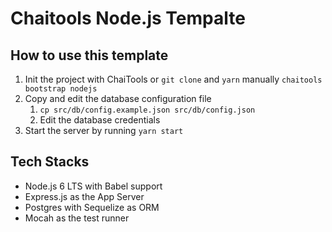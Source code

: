 # Chaitools Node.js Tempalte

## How to use this template

1. Init the project with ChaiTools or `git clone` and `yarn` manually
    `chaitools bootstrap nodejs`
2. Copy and edit the database configuration file
    1. `cp src/db/config.example.json src/db/config.json`
    2. Edit the database credentials
3. Start the server by running `yarn start`

## Tech Stacks

* Node.js 6 LTS with Babel support
* Express.js as the App Server
* Postgres with Sequelize as ORM
* Mocah as the test runner
